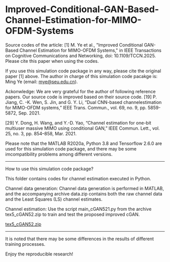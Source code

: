 # Improved-Conditional-GAN-Based-Channel-Estimation-for-MIMO-OFDM-Systems
Source codes of the article: [1] M. Ye et al., "Improved Conditional GAN-Based Channel Estimation for MIMO-OFDM Systems," in IEEE Transactions on Cognitive Communications and Networking, doi: 10.1109/TCCN.2025. Please cite this paper when using the codes.  

 

If you use this simulation code package in any way, please cite the original paper [1] above. 
The author in charge of this simulation code pacakge is: Ming Ye (email: mye@seu.edu.cn).

Ackonwledge: We are very grateful for the author of following reference papers. Our source code is improved based on their source code. 
[19] P. Jiang, C. -K. Wen, S. Jin, and G. Y. Li, “Dual CNN-based channelestimation for MIMO-OFDM systems,” IEEE Trans. Commun., vol. 69,
no. 9, pp. 5859-5872, Sep. 2021.


[29] Y. Dong, H. Wang, and Y.-D. Yao, “Channel estimation for one-bit multiuser massive MIMO using conditional GAN,” IEEE Commun. Lett.,
vol. 25, no. 3, pp. 854–858, Mar. 2021.

Please note that the MATLAB R2020a, Python 3.8 and Tensorflow 2.6.0 are used for this simulation code package,  and there may be some imcompatibility problems among different versions. 

*********************************************************************************************************************************
How to use this simulation code package?

This folder contains codes for channel estimation executed in Python.

Channel data generation:  Channel data generation is performed in MATLAB, and the accompanying archive data.zip contains both the raw channel data and the Least Squares (LS) channel estimates.
 
Channel estimation: Use the script main_cGAN521.py from the archive tex5_cGAN52.zip to train and test the proposed improved cGAN.

 
[tex5_cGAN52.zip](https://github.com/user-attachments/files/23262987/tex5_cGAN52.zip)    

*********************************************************************************************************************************
It is noted that there may be some differences in the results of different training processes. 

Enjoy the reproducible research!

